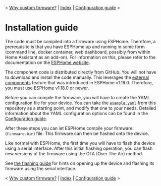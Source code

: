 < [Why custom firmware?](why_custom_firmware.md) | [Index](../README.md) | [Configuration guide](configuration.md) >

# Installation guide

The code must be compiled into a firmware using ESPHome. Therefore, a prerequisite is that you have
ESPHome up and running in some form (command line, docker container, web dashboard, possibly from
within Home Assistant as an add-on). For information on this, please refer to the documentation on
the [ESPHome website](https://esphome.io).

The component code is distributed directly from GitHub. You will not have to download and install
the code manually. This leverages the [external components](https://esphome.io/components/external_components.html)
feature that was introduced in ESPHome v1.18.0. Therefore, you must use ESPHome v1.18.0 or newer.

Before you can compile the firmware, you will have to create the YAML configuration file for your
device. You can take the [`example.yaml`](../example.yaml) from this repository as a starting point, and
modify that one to your needs. Detailed information about the YAML configuration options can be
found in the [Configuration guide](configuration.md).

After these steps you can let ESPHome compile your firmware (`firmware.bin`) file. This firmware
can then be flashed onto the device.

Like normal with ESPHome, the first time you will have to flash the device using a serial interface.
After this initial flashing operation, you can flash new versions of the firmware using the OTA
(Over The Air) method.

See [the flashing guide](flashing.md) for hints on opening up the device and flashing its firmware
using the serial interface.

< [Why custom firmware?](why_custom_firmware.md) | [Index](../README.md) | [Configuration guide](configuration.md) >
